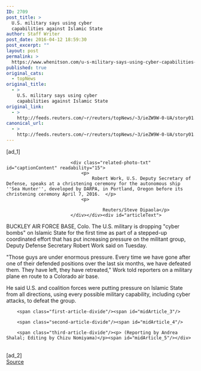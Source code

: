 ```yaml
---
ID: 2709
post_title: >
  U.S. military says using cyber
  capabilities against Islamic State
author: Staff Writer
post_date: 2016-04-12 18:59:30
post_excerpt: ""
layout: post
permalink: >
  https://www.whenitson.com/u-s-military-says-using-cyber-capabilities-against-islamic-state/
published: true
original_cats:
  - topNews
original_title:
  - >
    U.S. military says using cyber
    capabilities against Islamic State
original_link:
  - >
    http://feeds.reuters.com/~r/reuters/topNews/~3/ieZW9W-0-UA/story01.htm
canonical_url:
  - >
    http://feeds.reuters.com/~r/reuters/topNews/~3/ieZW9W-0-UA/story01.htm
---
```

 [ad_1]
<br><div id="articleImage" readability="10">
                	           	
                			<div class="related-photo-txt" id="captionContent" readability="15">
        						<p>
                                	Robert Work, U.S. Deputy Secretary of Defense, speaks at a christening ceremony for the autonomous ship ''Sea Hunter'', developed by DARPA, in Portland, Oregon before its christening ceremony April 7, 2016.  </p>
                                <p>
                                	
                                		Reuters/Steve Dipaola</p>
                            </div></div><div id="articleText">
<span id="midArticle_start"/>

<span class="focusParagraph" readability="6"><p><span class="articleLocation">BUCKLEY AIR FORCE BASE, Colo.</span> The U.S. military is dropping "cyber bombs" on Islamic State for the first time as part of a stepped-up coordinated effort that has put increasing pressure on the militant group, Deputy Defense Secretary Robert Work said on Tuesday.</p></span><span id="midArticle_0"/><p>"Those guys are under enormous pressure. Every time we have gone after one of their defended positions over the last six months, we have defeated them. They have left, they have retreated," Work told reporters on a military plane en route to a Colorado air base.</p><span id="midArticle_1"/><p>He said U.S. and coalition forces were putting pressure on Islamic State from all directions, using every possible military capability, including cyber attacks, to defeat the group.</p><span id="midArticle_2"/>
        
        <span class="first-article-divide"/><span id="midArticle_3"/>
        
        <span class="second-article-divide"/><span id="midArticle_4"/>
        
        <span class="third-article-divide"/><p> (Reporting by Andrea Shalal; Editing by Chizu Nomiyama)</p><span id="midArticle_5"/></div>
<br>[ad_2]
<br><a href="http://feeds.reuters.com/~r/reuters/topNews/~3/ieZW9W-0-UA/story01.htm">Source </a>